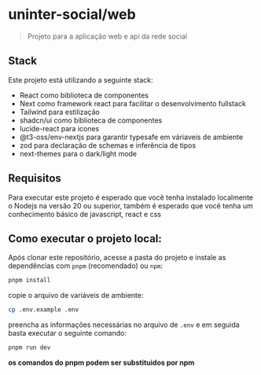 # uninter-social/web
> Projeto para a aplicação web e api da rede social

## Stack
Este projeto está utilizando a seguinte stack:

- React como biblioteca de componentes
- Next como framework react para facilitar o desenvolvimento fullstack
- Tailwind para estilização
- shadcn/ui como biblioteca de componentes
- lucide-react para icones
- @t3-oss/env-nextjs para garantir typesafe em váriaveis de ambiente
- zod para declaração de schemas e inferência de tipos
- next-themes para o dark/light mode

## Requisitos
Para executar este projeto é esperado que você tenha instalado localmente o Nodejs na versão 20 ou superior, também é esperado
que você tenha um conhecimento básico de javascript, react e css

## Como executar o projeto local:

Após clonar este repositório, acesse a pasta do projeto e instale as dependências com `pnpm` (recomendado) ou `npm`:

```bash
pnpm install
```

copie o arquivo de variáveis de ambiente:

```bash
cp .env.example .env
```

preencha as informações necessárias no arquivo de `.env` e em seguida basta executar o seguinte comando:

```bash
pnpm run dev
```

**os comandos do pnpm podem ser substituidos por npm**
